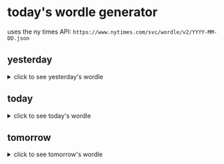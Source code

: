 # today's wordle generator

uses the ny times API: `https://www.nytimes.com/svc/wordle/v2/YYYY-MM-DD.json`

## yesterday

<details>
    <summary>click to see yesterday's wordle</summary>

    block

</details>

## today

<details>
    <summary>click to see today's wordle</summary>

    aloof

</details>

## tomorrow

<details>
    <summary>click to see tomorrow's wordle</summary>

    snake

</details>
